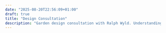 ```yaml
---
date: "2025-08-20T22:56:09+01:00"
draft: true
title: "Design Consultation"
description: "Garden design consultation with Ralph Wyld. Understanding your story, site and vision for contemporary gardens in Bedfordshire."
---
```

